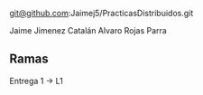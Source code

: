 git@github.com:Jaimej5/PracticasDistribuidos.git

Jaime Jimenez Catalán
Alvaro Rojas Parra

Ramas
--------
Entrega 1 -> L1